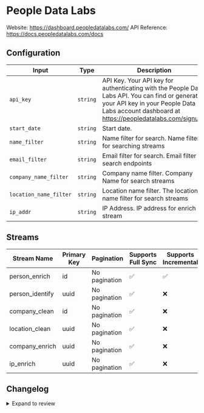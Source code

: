 # People Data Labs
Website: https://dashboard.peopledatalabs.com/
API Reference: https://docs.peopledatalabs.com/docs

## Configuration

| Input | Type | Description | Default Value |
|-------|------|-------------|---------------|
| `api_key` | `string` | API Key. Your API key for authenticating with the People Data Labs API. You can find or generate your API key in your People Data Labs account dashboard at https://peopledatalabs.com/signup/. |  |
| `start_date` | `string` | Start date.  |  |
| `name_filter` | `string` | Name filter for search. Name filter for searching streams | Rick Morty |
| `email_filter` | `string` | Email filter for search. Email filter for search endpoints | test@gmail.com |
| `company_name_filter` | `string` | Company name filter. Company Name for search streams | Google |
| `location_name_filter` | `string` | Location name filter. The location name filter for search streams | boston |
| `ip_addr` | `string` | IP Address. IP address for enrich stream | 76.155.190.200 |

## Streams
| Stream Name | Primary Key | Pagination | Supports Full Sync | Supports Incremental |
|-------------|-------------|------------|---------------------|----------------------|
| person_enrich | id | No pagination | ✅ |  ✅  |
| person_identify | uuid | No pagination | ✅ |  ❌  |
| company_clean | id | No pagination | ✅ |  ❌  |
| location_clean | uuid | No pagination | ✅ |  ❌  |
| company_enrich | uuid | No pagination | ✅ |  ❌  |
| ip_enrich | uuid | No pagination | ✅ |  ❌  |

## Changelog

<details>
  <summary>Expand to review</summary>

| Version          | Date              | Pull Request | Subject        |
|------------------|-------------------|--------------|----------------|
| 0.0.1 | 2025-04-05 | [57388](https://github.com/airbytehq/airbyte/pull/57388) | Initial release by [@btkcodedev](https://github.com/btkcodedev) via Connector Builder |

</details>

